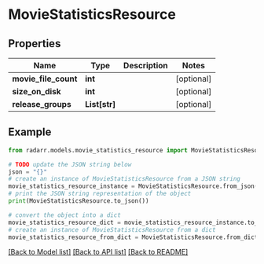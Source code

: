 # MovieStatisticsResource


## Properties

Name | Type | Description | Notes
------------ | ------------- | ------------- | -------------
**movie_file_count** | **int** |  | [optional] 
**size_on_disk** | **int** |  | [optional] 
**release_groups** | **List[str]** |  | [optional] 

## Example

```python
from radarr.models.movie_statistics_resource import MovieStatisticsResource

# TODO update the JSON string below
json = "{}"
# create an instance of MovieStatisticsResource from a JSON string
movie_statistics_resource_instance = MovieStatisticsResource.from_json(json)
# print the JSON string representation of the object
print(MovieStatisticsResource.to_json())

# convert the object into a dict
movie_statistics_resource_dict = movie_statistics_resource_instance.to_dict()
# create an instance of MovieStatisticsResource from a dict
movie_statistics_resource_from_dict = MovieStatisticsResource.from_dict(movie_statistics_resource_dict)
```
[[Back to Model list]](../README.md#documentation-for-models) [[Back to API list]](../README.md#documentation-for-api-endpoints) [[Back to README]](../README.md)


